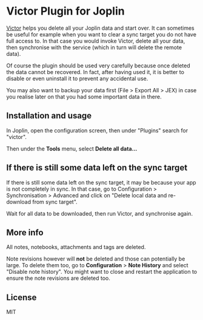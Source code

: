 # Victor Plugin for Joplin

[Victor](https://www.youtube.com/watch?v=QE6eiPD2z-Y) helps you delete all your Joplin data and start over. It can sometimes be useful for example when you want to clear a sync target you do not have full access to. In that case you would invoke Victor, delete all your data, then synchronise with the service (which in turn will delete the remote data).

Of course the plugin should be used very carefully because once deleted the data cannot be recovered. In fact, after having used it, it is better to disable or even uninstall it to prevent any accidental use.

You may also want to backup your data first (File > Export All > JEX) in case you realise later on that you had some important data in there.

## Installation and usage

In Joplin, open the configuration screen, then under "Plugins" search for "victor".

Then under the **Tools** menu, select **Delete all data...**

## If there is still some data left on the sync target

If there is still some data left on the sync target, it may be because your app is not completely in sync. In that case, go to Configuration > Synchronisation > Advanced and click on "Delete local data and re-download from sync target".

Wait for all data to be downloaded, then run Victor, and synchronise again.

## More info

All notes, notebooks, attachments and tags are deleted.

Note revisions however will **not** be deleted and those can potentially be large. To delete them too, go to **Configuration** > **Note History** and select "Disable note history". You might want to close and restart the application to ensure the note revisions are deleted too.

## License

MIT
